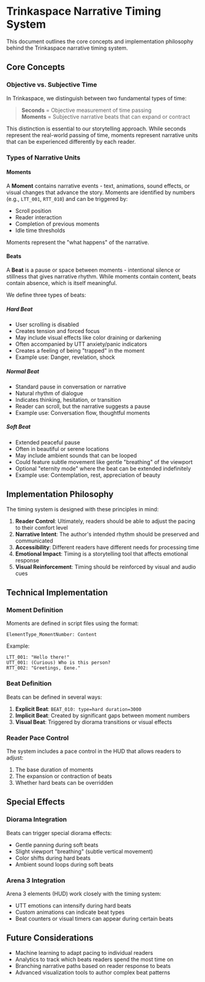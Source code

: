 # Trinkaspace Narrative Timing System

This document outlines the core concepts and implementation philosophy behind the Trinkaspace narrative timing system.

## Core Concepts

### Objective vs. Subjective Time

In Trinkaspace, we distinguish between two fundamental types of time:

> **Seconds** = Objective measurement of time passing  
> **Moments** = Subjective narrative beats that can expand or contract

This distinction is essential to our storytelling approach. While seconds represent the real-world passing of time, moments represent narrative units that can be experienced differently by each reader.

### Types of Narrative Units

#### Moments

A **Moment** contains narrative events - text, animations, sound effects, or visual changes that advance the story. Moments are identified by numbers (e.g., `LTT_001`, `RTT_010`) and can be triggered by:

- Scroll position
- Reader interaction
- Completion of previous moments
- Idle time thresholds

Moments represent the "what happens" of the narrative.

#### Beats

A **Beat** is a pause or space between moments - intentional silence or stillness that gives narrative rhythm. While moments contain content, beats contain absence, which is itself meaningful.

We define three types of beats:

##### Hard Beat
- User scrolling is disabled
- Creates tension and forced focus
- May include visual effects like color draining or darkening
- Often accompanied by UTT anxiety/panic indicators
- Creates a feeling of being "trapped" in the moment
- Example use: Danger, revelation, shock

##### Normal Beat
- Standard pause in conversation or narrative
- Natural rhythm of dialogue
- Indicates thinking, hesitation, or transition
- Reader can scroll, but the narrative suggests a pause
- Example use: Conversation flow, thoughtful moments

##### Soft Beat
- Extended peaceful pause
- Often in beautiful or serene locations
- May include ambient sounds that can be looped
- Could feature subtle movement like gentle "breathing" of the viewport
- Optional "eternity mode" where the beat can be extended indefinitely
- Example use: Contemplation, rest, appreciation of beauty

## Implementation Philosophy

The timing system is designed with these principles in mind:

1. **Reader Control**: Ultimately, readers should be able to adjust the pacing to their comfort level
2. **Narrative Intent**: The author's intended rhythm should be preserved and communicated
3. **Accessibility**: Different readers have different needs for processing time
4. **Emotional Impact**: Timing is a storytelling tool that affects emotional response
5. **Visual Reinforcement**: Timing should be reinforced by visual and audio cues

## Technical Implementation

### Moment Definition

Moments are defined in script files using the format:

```
ElementType_MomentNumber: Content
```

Example:
```
LTT_001: "Hello there!"
UTT_001: (Curious) Who is this person?
RTT_002: "Greetings, Eene."
```

### Beat Definition

Beats can be defined in several ways:

1. **Explicit Beat**: `BEAT_010: type=hard duration=3000`
2. **Implicit Beat**: Created by significant gaps between moment numbers
3. **Visual Beat**: Triggered by diorama transitions or visual effects

### Reader Pace Control

The system includes a pace control in the HUD that allows readers to adjust:

1. The base duration of moments
2. The expansion or contraction of beats
3. Whether hard beats can be overridden

## Special Effects

### Diorama Integration

Beats can trigger special diorama effects:

- Gentle panning during soft beats
- Slight viewport "breathing" (subtle vertical movement)
- Color shifts during hard beats
- Ambient sound loops during soft beats

### Arena 3 Integration

Arena 3 elements (HUD) work closely with the timing system:

- UTT emotions can intensify during hard beats
- Custom animations can indicate beat types
- Beat counters or visual timers can appear during certain beats

## Future Considerations

- Machine learning to adapt pacing to individual readers
- Analytics to track which beats readers spend the most time on
- Branching narrative paths based on reader response to beats
- Advanced visualization tools to author complex beat patterns
